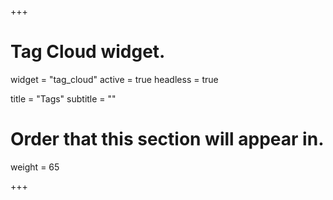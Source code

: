 +++
# Tag Cloud widget.
widget = "tag_cloud"
active = true
headless = true

title = "Tags"
subtitle = ""

# Order that this section will appear in.
weight = 65

+++
